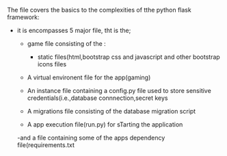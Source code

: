The file covers the basics to the complexities of tthe python flask framework:
* it is encompasses 5 major file, tht is the;
    - game file consisting of the :
       - static files(html,bootstrap css and javascript and other bootstrap icons files

    - A virtual environent file for the app(gaming)

    - An instance file containing a config.py file used to store sensitive credentials(i.e.,database connnection,secret keys

    - A migrations file consisting of the database migration script
  
    - A app execution file(run.py) for sTarting the application
      
    -and a file containing some of the apps dependency file(requirements.txt    
